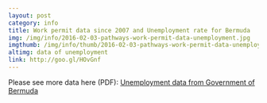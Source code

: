```yaml
---
layout: post
category: info
title: Work permit data since 2007 and Unemployment rate for Bermuda
img: /img/info/2016-02-03-pathways-work-permit-data-unemployment.jpg
imgthumb: /img/info/thumb/2016-02-03-pathways-work-permit-data-unemployment.jpg
altimg: data of unemployment
link: http://goo.gl/HOvGnf
---
```

Please see more data here (PDF):
<a href="http://www.govsubportal.com/business-statistics/unemployment">Unemployment data from Government of Bermuda</a>